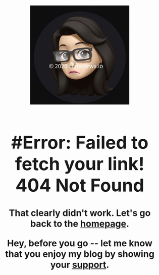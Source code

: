 <h1 align="center">
  <br>
  <img src="/images/404A.jpg">
  <br>
  <p align="center">
    <div style="text-align: center;">
      <h1> #Error: Failed to fetch your link! 404 Not Found </h1>
       <div class="404.md">
   <p>That clearly didn't work.  Let's go back to the <a href="https://www.chmodrwx.io">homepage</a>.</p>
         <p>Hey, before you go -- let me know that you enjoy my blog by showing your <a href="https://www.buymeacoffee.com/chmodrwx">support</a>.</p>
  </div>
    </article>




